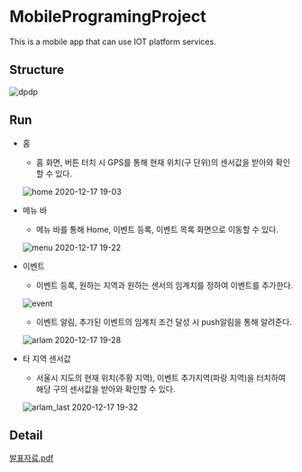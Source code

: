 # MobileProgramingProject
 This is a mobile app that can use IOT platform services.
## Structure
![dpdp](https://user-images.githubusercontent.com/55729930/102479882-d5284d80-40a2-11eb-8c92-a6f56d5b07cb.png)

## Run
* 홈
    * 홈 화면, 버튼 터치 시 GPS를 통해 현재 위치(구 단위)의 센서값을 받아와 확인할 수 있다.
    
    ![home 2020-12-17 19-03](https://user-images.githubusercontent.com/55729930/102477066-39e1a900-409f-11eb-8064-63c2e7aac1e6.gif)
 * 메뉴 바
    * 메뉴 바를 통해 Home, 이벤트 등록, 이벤트 목록 화면으로 이동할 수 있다.
    
    ![menu 2020-12-17 19-22](https://user-images.githubusercontent.com/55729930/102477190-5f6eb280-409f-11eb-913f-9e34d473a5cc.gif)
  
* 이벤트
    * 이벤트 등록, 원하는 지역과 원하는 센서의 임계치를 정하여 이벤트를 추가한다. 
    
    ![event](https://user-images.githubusercontent.com/55729930/102476895-0141cf80-409f-11eb-9eb7-cce054a37e48.gif)
    
    * 이벤트 알림, 추가된 이벤트의 임계치 조건 달성 시 push알림을 통해 알려준다.
    
    ![arlam 2020-12-17 19-28](https://user-images.githubusercontent.com/55729930/102477270-7d3c1780-409f-11eb-982a-22e1f31e1650.gif)

* 타 지역 센서값
    * 서울시 지도의 현재 위치(주황 지역), 이벤트 추가지역(파랑 지역)을 터치하여 해당 구의 센서값을 받아와 확인할 수 있다.
    
    ![arlam_last 2020-12-17 19-32](https://user-images.githubusercontent.com/55729930/102477022-2a626000-409f-11eb-8134-7130d0c1ccbf.gif)
    
## Detail
[발표자료.pdf](https://github.com/seongheum-ssu/2020-2-2150686801/blob/main/projects/02-04-%EC%98%A4%ED%94%88%EC%86%8C%EC%8A%A4%20IoT%20%ED%94%8C%EB%9E%AB%ED%8F%BC%EC%9D%98%20%EB%AA%A8%EB%B0%94%EC%9D%BC%20%EC%84%9C%EB%B9%84%EC%8A%A4%EC%A0%9C%EA%B3%B5%EC%9D%84%20%EC%9C%84%ED%95%9C%20%EC%96%B4%ED%94%8C%EB%A6%AC%EC%BC%80%EC%9D%B4%EC%85%98.pdf)
